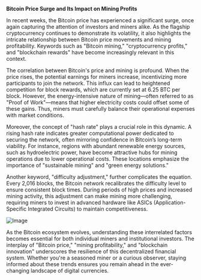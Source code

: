 **Bitcoin Price Surge and Its Impact on Mining Profits**

In recent weeks, the Bitcoin price has experienced a significant surge, once again capturing the attention of investors and miners alike. As the flagship cryptocurrency continues to demonstrate its volatility, it also highlights the intricate relationship between Bitcoin price movements and mining profitability. Keywords such as "Bitcoin mining," "cryptocurrency profits," and "blockchain rewards" have become increasingly relevant in this context.

The correlation between Bitcoin's price and mining is profound. When the price rises, the potential earnings for miners increase, incentivizing more participants to join the network. This influx can lead to heightened competition for block rewards, which are currently set at 6.25 BTC per block. However, the energy-intensive nature of mining—often referred to as "Proof of Work"—means that higher electricity costs could offset some of these gains. Thus, miners must carefully balance their operational expenses with market conditions.

Moreover, the concept of "hash rate" plays a crucial role in this dynamic. A rising hash rate indicates greater computational power dedicated to securing the network, often mirroring confidence in Bitcoin’s long-term viability. For instance, regions with abundant renewable energy sources, such as hydroelectric power, have become attractive hubs for mining operations due to lower operational costs. These locations emphasize the importance of "sustainable mining" and "green energy solutions."

Another keyword, "difficulty adjustment," further complicates the equation. Every 2,016 blocks, the Bitcoin network recalibrates the difficulty level to ensure consistent block times. During periods of high prices and increased mining activity, this adjustment can make mining more challenging, requiring miners to invest in advanced hardware like ASICs (Application-Specific Integrated Circuits) to maintain competitiveness.

![Image](https://github.com/user-attachments/assets/31692037-0104-4703-abd1-696b6a7dd41b)

As the Bitcoin ecosystem evolves, understanding these interrelated factors becomes essential for both individual miners and institutional investors. The interplay of "Bitcoin price," "mining profitability," and "blockchain innovation" underscores the resilience of this decentralized financial system. Whether you're a seasoned miner or a curious observer, staying informed about these trends ensures you remain ahead in the ever-changing landscape of digital currencies.